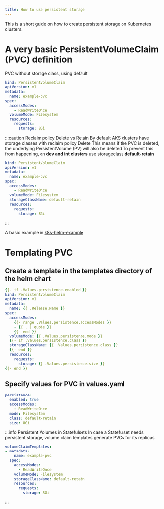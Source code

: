 ```yaml
---
title: How to use persistent storage
---
```


This is a short guide on how to create persistent storage on Kubernetes clusters.

# A very basic PersistentVolumeClaim (PVC) definition

PVC without storage class, using default

```yaml 
kind: PersistentVolumeClaim
apiVersion: v1
metadata:
  name: example-pvc
spec:
  accessModes:
    - ReadWriteOnce
  volumeMode: Filesystem
  resources:
    requests:
      storage: 8Gi
```

:::caution Reclaim policy Delete vs Retain
By default AKS clusters have storage classes with reclaim policy Delete
This means if the PVC is deleted, the underlying PersistentVolume (PV) will also be deleted
To prevent this from happening, on **dev and int clusters** use storageclass **default-retain**

```yaml
kind: PersistentVolumeClaim
apiVersion: v1
metadata:
  name: example-pvc
spec:
  accessModes:
    - ReadWriteOnce
  volumeMode: Filesystem
  storageClassName: default-retain
  resources:
    requests:
      storage: 8Gi
```
:::

A basic example in [k8s-helm-example](https://github.com/catenax-ng/k8s-helm-example/tree/main/charts/k8s-helm-example/templates/persistentVolumeClaim.yaml)

# Templating PVC

## Create a template in the templates directory of the helm chart

```yaml templates/PVC.yaml
{{- if .Values.persistence.enabled }}
kind: PersistentVolumeClaim
apiVersion: v1
metadata:
  name: {{ .Release.Name }}
spec:
  accessModes:
    {{- range .Values.persistence.accessModes }}
    - {{ . | quote }}
    {{- end }}
  volumeMode: {{ .Values.persistence.mode }}
  {{- if .Values.persistence.class }}
  storageClassName: {{ .Values.persistence.class }}
  {{- end }}
  resources:
    requests:
      storage: {{ .Values.persistence.size }}
{{- end }}
```

## Specify values for PVC in values.yaml

```yaml values.yaml
persistence:
  enabled: true
  accessModes:
    - ReadWriteOnce
  mode: Filesystem
  class: default-retain
  size: 8Gi
```

:::info Persistent Volumes in Statefulsets
In case a Statefulset needs persistent storage, volume claim templates generate PVCs for its replicas

```yaml
volumeClaimTemplates:
- metadata:
    name: example-pvc
  spec:
    accessModes:
      - ReadWriteOnce
    volumeMode: Filesystem
    storageClassName: default-retain
    resources:
      requests:
        storage: 8Gi
```
:::

